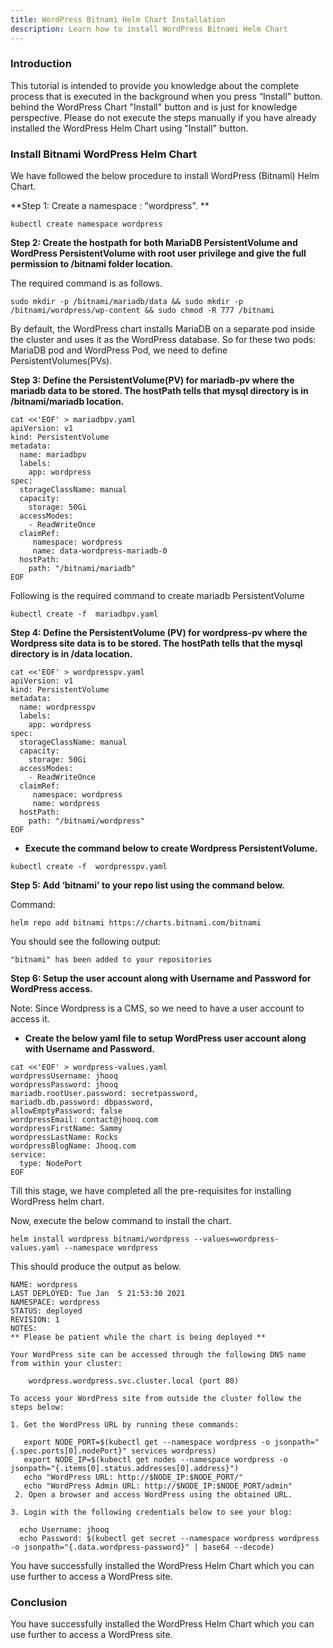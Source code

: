 ```yaml
---
title: WordPress Bitnami Helm Chart Installation
description: Learn how to install WordPress Bitnami Helm Chart
---
```


### Introduction

This tutorial is intended to provide you knowledge about the complete process that is executed in the background when you press “Install” button. behind the WordPress Chart "Install" button and is just for knowledge perspective. Please do not execute the steps manually if you have already installed the WordPress Helm Chart using "Install" button.


### Install Bitnami WordPress Helm Chart

We have followed the below procedure to install WordPress (Bitnami) Helm Chart.

**Step 1: Create a namespace : "wordpress". **

```execute
kubectl create namespace wordpress
```

**Step 2: Create the hostpath for both MariaDB PersistentVolume and WordPress PersistentVolume with root user privilege and give the full permission to /bitnami folder location.**

The required command is as follows.

```execute
sudo mkdir -p /bitnami/mariadb/data && sudo mkdir -p /bitnami/wordpress/wp-content && sudo chmod -R 777 /bitnami
```


By default, the WordPress chart installs MariaDB on a separate pod inside the cluster and uses it as the WordPress database. So for these two pods: MariaDB pod and WordPress Pod, we need to define PersistentVolumes(PVs).
   
**Step 3:  Define the PersistentVolume(PV) for mariadb-pv where the mariadb data to be stored. The hostPath tells that mysql directory is in /bitnami/mariadb location.**

```execute
cat <<'EOF' > mariadbpv.yaml
apiVersion: v1
kind: PersistentVolume
metadata:
  name: mariadbpv
  labels:
    app: wordpress
spec:
  storageClassName: manual
  capacity:
    storage: 50Gi
  accessModes:
    - ReadWriteOnce
  claimRef:
     namespace: wordpress
     name: data-wordpress-mariadb-0
  hostPath:
    path: "/bitnami/mariadb"
EOF
```


Following is the required command to create mariadb PersistentVolume

```execute
kubectl create -f  mariadbpv.yaml
```


**Step 4: Define the PersistentVolume (PV) for wordpress-pv where the Wordpress site data is to be stored. The hostPath tells that the mysql directory is in /data location.**

```execute
cat <<'EOF' > wordpresspv.yaml
apiVersion: v1
kind: PersistentVolume
metadata:
  name: wordpresspv
  labels:
    app: wordpress
spec:
  storageClassName: manual
  capacity:
    storage: 50Gi
  accessModes:
    - ReadWriteOnce
  claimRef:
     namespace: wordpress
     name: wordpress
  hostPath:
    path: "/bitnami/wordpress"
EOF
```


- **Execute the command below to create Wordpress PersistentVolume.**

```execute
kubectl create -f  wordpresspv.yaml
```



**Step 5: Add ‘bitnami' to your repo list using the command below.**

Command:

```execute
helm repo add bitnami https://charts.bitnami.com/bitnami
```

You should see the following output:

```
"bitnami" has been added to your repositories
```


**Step 6: Setup the user account along with Username and Password for WordPress access.**

Note: Since Wordpress is a CMS, so we need to have a user account to access it.

- **Create the below yaml file to setup WordPress user account along with Username and Password.**

```execute
cat <<'EOF' > wordpress-values.yaml
wordpressUsername: jhooq
wordpressPassword: jhooq
mariadb.rootUser.password: secretpassword,
mariadb.db.password: dbpassword,
allowEmptyPassword: false
wordpressEmail: contact@jhooq.com
wordpressFirstName: Sammy
wordpressLastName: Rocks
wordpressBlogName: Jhooq.com
service: 
  type: NodePort
EOF
```


Till this stage, we have completed all the pre-requisites for installing WordPress helm chart.

Now, execute the below command to install the chart.

```execute
helm install wordpress bitnami/wordpress --values=wordpress-values.yaml --namespace wordpress 
```

This should produce the output as below.

```
NAME: wordpress
LAST DEPLOYED: Tue Jan  5 21:53:30 2021
NAMESPACE: wordpress
STATUS: deployed
REVISION: 1
NOTES:
** Please be patient while the chart is being deployed **

Your WordPress site can be accessed through the following DNS name from within your cluster:

    wordpress.wordpress.svc.cluster.local (port 80)

To access your WordPress site from outside the cluster follow the steps below:

1. Get the WordPress URL by running these commands:

   export NODE_PORT=$(kubectl get --namespace wordpress -o jsonpath="{.spec.ports[0].nodePort}" services wordpress)
   export NODE_IP=$(kubectl get nodes --namespace wordpress -o jsonpath="{.items[0].status.addresses[0].address}")
   echo "WordPress URL: http://$NODE_IP:$NODE_PORT/"
   echo "WordPress Admin URL: http://$NODE_IP:$NODE_PORT/admin"
 2. Open a browser and access WordPress using the obtained URL.

3. Login with the following credentials below to see your blog:

  echo Username: jhooq
  echo Password: $(kubectl get secret --namespace wordpress wordpress -o jsonpath="{.data.wordpress-password}" | base64 --decode)
```

You have successfully installed the WordPress Helm Chart which you can use further to access a WordPress site.

### Conclusion

You have successfully installed the WordPress Helm Chart which you can use further to access a WordPress site.
